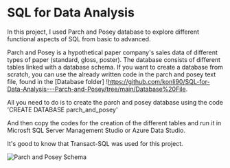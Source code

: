 # SQL for Data Analysis

In this project, I used Parch and Posey database to explore different functional aspects of SQL from basic to advanced.

Parch and Posey is a hypothetical paper company's sales data of different types of paper (standard, gloss, poster). The database consists of different tables linked with a database schema. If you want to create a database from scratch, you can use the already written code in the parch and posey text file, found in the [Database folder] !https://github.com/konli90/SQL-for-Data-Analysis---Parch-and-Posey/tree/main/Database%20File.

All you need to do is to create the parch and posey database using  the code 'CREATE DATABASE parch_and_posey'

And then copy the codes for the creation of the different tables and run it in Microsft SQL Server Management Studio or Azure Data Studio.

It's good to know that Transact-SQL was used for this project.

![Parch and Posey Schema](https://github.com/Chisomnwa/SQL-for-Data-Analysis---Parch-and-Posey/blob/main/Parcn%20and%20Posey%20Schema.png)
